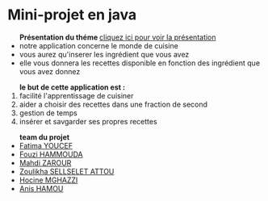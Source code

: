<h1> Mini-projet en java </h1>
<ul> <strong> Présentation du théme </strong> <a href="http://fatimaminiprojet.bitballoon.com/#/bored">  cliquez ici pour voir la présentation </a>  
<li> notre application concerne le monde de cuisine </li>
<li> vous aurez qu'inserer les ingrédient que vous avez </li>
<li> elle vous donnera les recettes disponible en fonction des ingrédient que vous avez donnez  </li>
</ul>
<ol> <strong> le but de cette application est : </strong>
<li> facilité l'apprentissage de cuisiner </li>
<li> aider a choisir des recettes dans une fraction de second </li>
<li> gestion de temps </li>
<li> insérer et savgarder ses propres recettes </li>
</ol>
<ul> <strong> team du projet </strong>
<li> <a href="https://github.com/Fatima-YF"> Fatima YOUCEF </a>  </li>
<li> <a href="https://github.com/Fouzihammouda"> Fouzi HAMMOUDA </a> </li>
<li><a href="https://github.com/rezeroworld"> Mahdi ZAROUR </a></li>
<li> <a href="https://github.com/zouzou98">Zoulikha SELLSELET ATTOU</a> </li>
<li> <a href="https://github.com/houcinemc">Hocine MGHAZZI </a></li>
<li> <a href="https://github.com/hamouanis"> Anis HAMOU </a></li>


